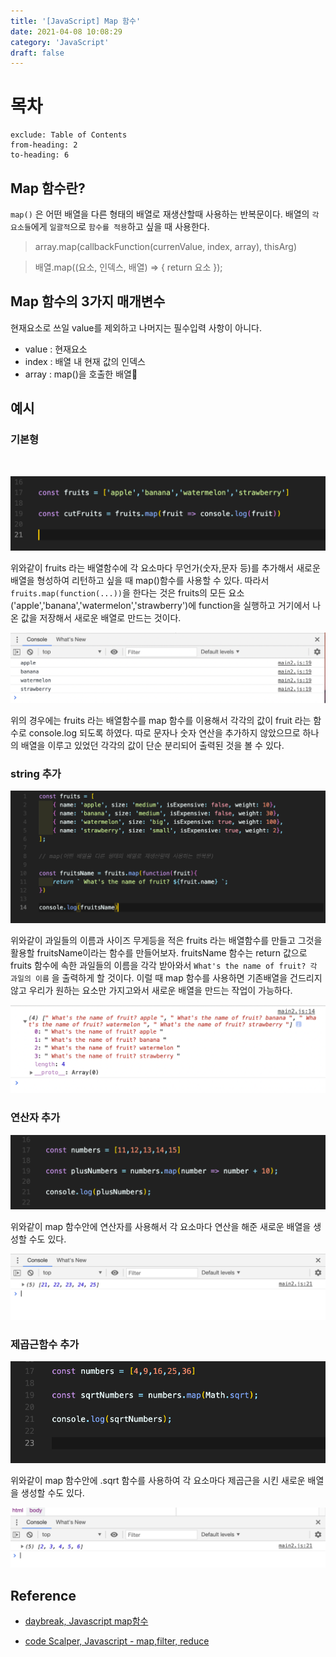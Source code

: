 ```yaml
---
title: '[JavaScript] Map 함수'
date: 2021-04-08 10:08:29
category: 'JavaScript'
draft: false
---
```


# 목차

```toc
exclude: Table of Contents
from-heading: 2
to-heading: 6
```

## Map 함수란?

`map()` 은 어떤 배열을 다른 형태의 배열로 재생산할때 사용하는 반복문이다. 배열의 `각 요소들`에게 `일괄적`으로 `함수를 적용`하고 싶을 때 사용한다.
<br/>

> array.map(callbackFunction(currenValue, index, array), thisArg)
> <br/>

> 배열.map((요소, 인덱스, 배열) => { return 요소 });

## Map 함수의 3가지 매개변수

현재요소로 쓰일 value를 제외하고 나머지는 필수입력 사항이 아니다.

- value : 현재요소
- index : 배열 내 현재 값의 인덱스
- array : map()을 호출한 배열
  <br/>

## 예시

### 기본형

<br/>

![](./images/map_basic.png)

위와같이 fruits 라는 배열함수에 각 요소마다 무언가(숫자,문자 등)를 추가해서 새로운 배열을 형성하여 리턴하고 싶을 때 map()함수를 사용할 수 있다. 따라서 `fruits.map(function(...))`을 한다는 것은 fruits의 모든 요소('apple','banana','watermelon','strawberry')에 function을 실행하고 거기에서 나온 값을 저장해서 새로운 배열로 만드는 것이다.
<br/>

![](./images/map_basic-console.png)

위의 경우에는 fruits 라는 배열함수를 map 함수를 이용해서 각각의 값이 fruit 라는 함수로 console.log 되도록 하였다. 따로 문자나 숫자 연산을 추가하지 않았으므로 하나의 배열을 이루고 있었던 각각의 값이 단순 분리되어 출력된 것을 볼 수 있다.
<br/>

### string 추가

![](./images/map_code.png)

위와같이 과일들의 이름과 사이즈 무게등을 적은 fruits 라는 배열함수를 만들고 그것을 활용할 fruitsName이라는 함수를 만들어보자.
fruitsName 함수는 return 값으로 fruits 함수에 속한 과일들의 이름을 각각 받아와서 `What's the name of fruit? 각 과일의 이름` 을 출력하게 할 것이다.
이럴 때 map 함수를 사용하면 기존배열을 건드리지 않고 우리가 원하는 요소만 가지고와서 새로운 배열을 만드는 작업이 가능하다.
<br/>

![](./images/map_console.png)

### 연산자 추가

![](./images/map_plus.png)

위와같이 map 함수안에 연산자를 사용해서 각 요소마다 연산을 해준 새로운 배열을 생성할 수도 있다.
<br/>

![](./images/map_plus-console.png)

### 제곱근함수 추가

![](./images/map_sqrt.png)

위와같이 map 함수안에 .sqrt 함수를 사용하여 각 요소마다 제곱근을 시킨 새로운 배열을 생성할 수도 있다.
<br/>

![](./images/map_sqrt-console.png)
<br/>

## Reference

- [daybreak, Javascript map함수](https://velog.io/@daybreak/Javascript-map%ED%95%A8%EC%88%98)

- [code Scalper, Javascript - map,filter, reduce](https://www.youtube.com/watch?v=vqdzVZxoRtM)
